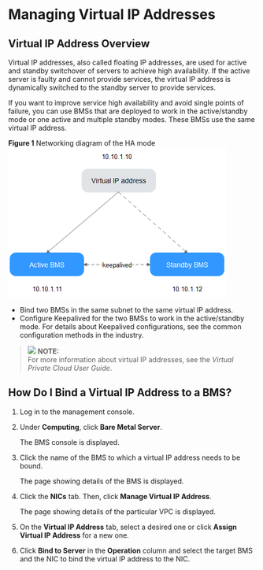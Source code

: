 # Managing Virtual IP Addresses<a name="EN-US_TOPIC_0120711877"></a>

## Virtual IP Address Overview<a name="section332010115514"></a>

Virtual IP addresses, also called floating IP addresses, are used for active and standby switchover of servers to achieve high availability. If the active server is faulty and cannot provide services, the virtual IP address is dynamically switched to the standby server to provide services.

If you want to improve service high availability and avoid single points of failure, you can use BMSs that are deployed to work in the active/standby mode or one active and multiple standby modes. These BMSs use the same virtual IP address.

**Figure  1**  Networking diagram of the HA mode<a name="fig1098413311505"></a>  
![](figures/networking-diagram-of-the-ha-mode.png "networking-diagram-of-the-ha-mode")

-   Bind two BMSs in the same subnet to the same virtual IP address.
-   Configure Keepalived for the two BMSs to work in the active/standby mode. For details about Keepalived configurations, see the common configuration methods in the industry.

>![](/images/icon-note.gif) **NOTE:**   
>For more information about virtual IP addresses, see the  _Virtual Private Cloud User Guide_.  

## How Do I Bind a Virtual IP Address to a BMS?<a name="section771110294238"></a>

1.  Log in to the management console.
2.  Under  **Computing**, click  **Bare Metal Server**.

    The BMS console is displayed.

3.  Click the name of the BMS to which a virtual IP address needs to be bound.

    The page showing details of the BMS is displayed.

4.  Click the  **NICs**  tab. Then, click  **Manage Virtual IP Address**.

    The page showing details of the particular VPC is displayed.

5.  On the  **Virtual IP Address**  tab, select a desired one or click  **Assign Virtual IP Address**  for a new one.
6.  Click  **Bind to Server**  in the  **Operation**  column and select the target BMS and the NIC to bind the virtual IP address to the NIC.

